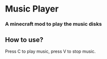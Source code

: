 # Music Player
### A minecraft mod to play the music disks

## How to use?
Press C to play music, press V to stop music.
